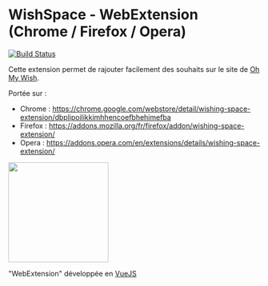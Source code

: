 # WishSpace - WebExtension (Chrome / Firefox / Opera)

[![Build Status](https://travis-ci.org/achorein/wishspace-webextension.svg?branch=master)](https://travis-ci.org/achorein/wishspace-webextension)

Cette extension permet de rajouter facilement des souhaits sur le site de [Oh My Wish](https://ohmywish.me).

Portée sur :

- Chrome : https://chrome.google.com/webstore/detail/wishing-space-extension/dbplipoilikkimhhencoefbhehimefba
- Firefox : https://addons.mozilla.org/fr/firefox/addon/wishing-space-extension/
- Opera : https://addons.opera.com/en/extensions/details/wishing-space-extension/

<img src="public/img/whishing.space-chrome-extension.png" height="200">

"WebExtension" développée en [VueJS](https://vuejs.org/)
